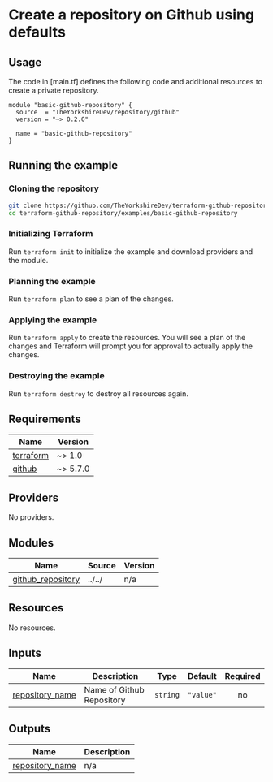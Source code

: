 # Create a repository on Github using defaults

## Usage

The code in [main.tf] defines the following code and additional resources to create a private repository.

```hcl
module "basic-github-repository" {
  source  = "TheYorkshireDev/repository/github"
  version = "~> 0.2.0"

  name = "basic-github-repository"
}
```

## Running the example

### Cloning the repository

```bash
git clone https://github.com/TheYorkshireDev/terraform-github-repository.git
cd terraform-github-repository/examples/basic-github-repository
```

### Initializing Terraform

Run `terraform init` to initialize the example and download providers and the module.

### Planning the example

Run `terraform plan` to see a plan of the changes.

### Applying the example

Run `terraform apply` to create the resources.
You will see a plan of the changes and Terraform will prompt you for approval to actually apply the changes.

### Destroying the example

Run `terraform destroy` to destroy all resources again.

<!-- BEGIN_TF_DOCS -->
## Requirements

| Name | Version |
|------|---------|
| <a name="requirement_terraform"></a> [terraform](#requirement\_terraform) | ~> 1.0 |
| <a name="requirement_github"></a> [github](#requirement\_github) | ~> 5.7.0 |

## Providers

No providers.

## Modules

| Name | Source | Version |
|------|--------|---------|
| <a name="module_github_repository"></a> [github\_repository](#module\_github\_repository) | ../../ | n/a |

## Resources

No resources.

## Inputs

| Name | Description | Type | Default | Required |
|------|-------------|------|---------|:--------:|
| <a name="input_repository_name"></a> [repository\_name](#input\_repository\_name) | Name of Github Repository | `string` | `"value"` | no |

## Outputs

| Name | Description |
|------|-------------|
| <a name="output_repository_name"></a> [repository\_name](#output\_repository\_name) | n/a |
<!-- END_TF_DOCS -->
